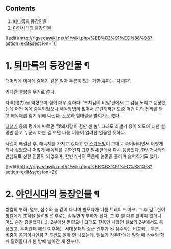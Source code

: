 ## Contents

    

1. [퇴마록](%ED%87%B4%EB%A7%88%EB%A1%9D.md)의 등장인물 
2. [야인시대](%EC%95%BC%EC%9D%B8%EC%8B%9C%EB%8C%80.md)의 [등장인물](%EC%95%BC%EC%9D%B8%EC%8B%9C%EB%8C%80/%EB%93%B1%EC%9E%A5%EC%9D%B8%EB%AC%BC.md)

[[edit](http://rigvedawiki.net/r1/wiki.php/%EB%B3%91%EC%88%98?action=edit&sect
ion=1)]

# 1. [퇴마록](%ED%87%B4%EB%A7%88%EB%A1%9D.md)의 등장인물 ¶

  

대머리에 이마에 갈매기 같은 일자 주름이 있는 거한.유파는 '차력파'.

  

커다란 철봉을 무기로 쓴다.

  

차력(借力)을 익혔으며 힘이 매우 강하다. '초치검의 비밀'편에서 그 검을 노리고 등장했는데 어떤 독에 중독되었으나 해독방법이 없어서
곤란해하던 도중 어떤 이의 전화를 받고 해독제를 얻기 위해 나선다. [도운](%EB%8F%84%EC%9A%B4.md)과 힘대결을
벌이기도 했다.

  

[최철기](%EC%B5%9C%EC%B2%A0%EA%B8%B0.md) 옹의 평가에 따르면 '멧돼지같이 힘만 센 놈'. 그래도 최철기 옹이
외모에 대한 설명만 듣고 누군지 아는 걸 보면 나름 이름이 알려진 인물인 듯하다.

  

사건이 해결된 후, 해독제를 가지고 있다고 한 [스기노방](%EC%8A%A4%EA%B8%B0%EB%85%B8%EB%B0%A9.md)이
그대로 죽어버리면서 어떻게 되나 싶었으나 어떻게 해독제를 구한건지 그후 말세편에서 다시 등장했다.
[한빈거사](%ED%95%9C%EB%B9%88%EA%B1%B0%EC%82%AC.md)와의 만남으로 선한 인물이 되었으며, 한빈거사의
죽음에 눈물을 흘리며 슬퍼하기도 했다.

  

[[edit](http://rigvedawiki.net/r1/wiki.php/%EB%B3%91%EC%88%98?action=edit&sect
ion=2)]

# 2. [야인시대](%EC%95%BC%EC%9D%B8%EC%8B%9C%EB%8C%80.md)의 [등장인물](%EC%95%BC%EC%9D%B8%EC%8B%9C%EB%8C%80/%EB%93%B1%EC%9E%A5%EC%9D%B8%EB%AC%BC.md) ¶

쌍칼의 부하. 털보, 삼수와 늘 같이 다니며 빵모자가 나름 트레이드 마크. 그 후 김두한이 쌍칼에게 조직을 물려받은 후로는 김두한의 부하가
된다. 그 후 별 다른 활약이 없더니 어느 순간 증발했다(...). 2부에선 짤렸으나 그래도 한동안 나왔던 털보와 2부에서도 등장했고,
우미관패 해산 이후에는 서대문패의 중급 간부가 된 삼수와는 비교되는 부분.  
비중이 공기이니만큼 격투씬도 얼마 안 나오는데, 털보가 김두한에게 털릴 때 삼수와 함께 달려들다가 한 방에 날아간 게 전부다.


